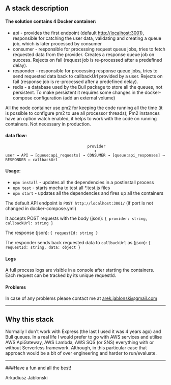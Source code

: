 ## A stack description

#### The solution contains 4 Docker container:
- api - provides the first endpoint (default <http://localhost:3001>), responsible for catching the user data, validating and creating a queue job, which is later processed by consumer
- consumer - responsible for processing request queue jobs, tries to fetch requested data from the provider. Creates a response queue job on success. Rejects on fail (request job is re-processed after a predefined delay).
- responder - responsible for processing response queue jobs, tries to send requested data back to callbackUrl provided by a user. Rejects on fail (response job is re-processed after a predefined delay).
- redis - a database used by the Bull package to store all the queues, not persistent. To make persistent it requires some changes in the docker-compose configuration (add an external volume)

All the node container use pm2 for keeping the code running all the time (it is possible to configure pm2 to use all processor threads);
Pm2 instances have an option watch enabled, it helps to work with the code on running containers. Not necessary in production.

#### data flow:
```
                                    provider
                                       ↕
user ↔ API → [queue:api_requests] → CONSUMER → [queue:api_responses] → RESPONDER ↔ callbackUrl
```

#### Usage:
- ```npm install``` - updates all the dependencies in a postinstall process
- ```npm test``` - starts mocha to test all *.test.js files
- ```npm start``` - updates all the dependencies and fires up all the containers

The default API endpoint is `POST http://localhost:3001/` (if port is not changed in docker-compose.yml)

It accepts POST requests with the body (json):
```{ provider: string, callbackUrl: string }```

The response (json):
```{ requestId: string }```

The responder sends back requested data to `callbackUrl` as (json):
```{ requestId: string, data: object }```

#### Logs
A full process logs are visible in a console after starting the containers. Each request can be tracked by its unique requestId.

#### Problems
In case of any problems please contact me at [arek.jablonski@gmail.com](mailto:arek.jablonski@gmail.com)

---

## Why this stack
Normally I don't work with Express (the last I used it was 4 years ago) and Bull queues. In a real life I would prefer to go with AWS services and utilise AWS ApiGateway, AWS Lambda, AWS SQS (or SNS) everything with or without Serverless framework. Although, in this particular case that approach would be a bit of over engineering and harder to run/evaluate.

---
###Have a fun and all the best!

Arkadiusz Jablonski
